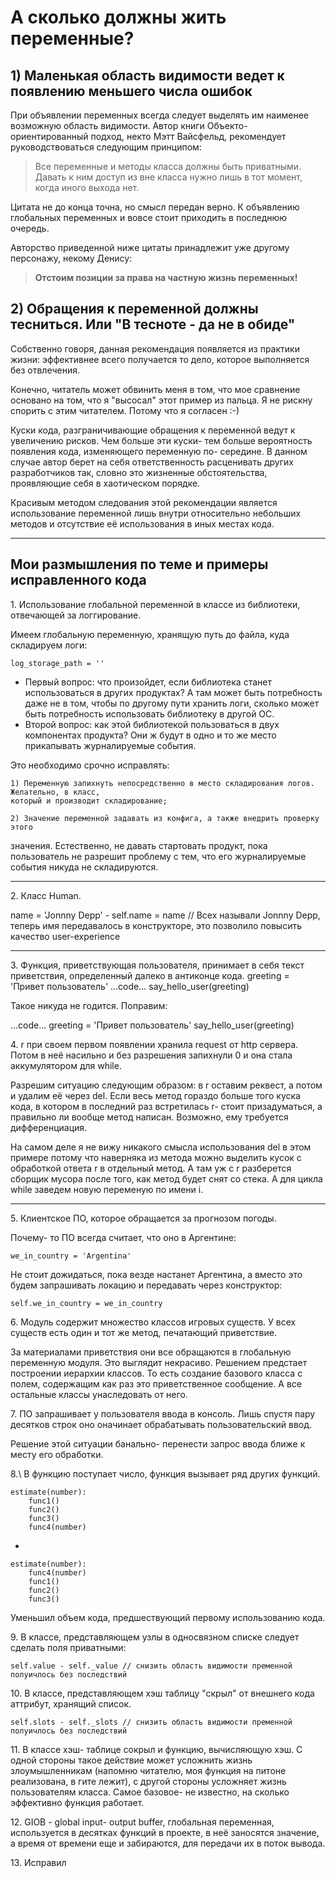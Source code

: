 # А сколько должны жить переменные?
## 1) Маленькая область видимости ведет к появлению меньшего числа ошибок

При объявлении переменных всегда следует выделять им наименее возможную область
видимости.
Автор книги Объекто- ориентированный подход, некто Мэтт Вайсфельд, рекомендует
руководствоваться следующим принципом:

> Все переменные и методы класса должны быть приватными. Давать к ним доступ из
> вне класса нужно лишь в тот момент, когда иного выхода нет.

Цитата не до конца точна, но смысл передан верно.
К объявлению глобальных переменных и вовсе стоит приходить в последнюю очередь.

Авторство приведенной ниже цитаты принадлежит уже другому персонажу, некому Денису:

>**Отстоим позиции за права на частную жизнь переменных!**

## 2) Обращения к переменной должны тесниться. Или "В тесноте - да не в обиде"

Собственно говоря, данная рекомендация появляется из практики жизни: эффективнее
всего получается то дело, которое выполняется без отвлечения.

Конечно, читатель может обвинить меня в том, что мое сравнение основано на том,
что я "высосал" этот пример из пальца. Я не рискну спорить с этим читателем.
Потому что я согласен :-)

Куски кода, разграничивающие обращения к переменной ведут к увеличению рисков.
Чем больше эти куски- тем больше вероятность появления кода, изменяющего
переменную по- середине. В данном случае автор берет на себя ответственность
расценивать других разработчиков так, словно это жизненные обстоятельства,
проявляющие себя в хаотическом порядке.

Красивым методом следования этой рекомендации является использование переменной
лишь внутри относительно небольших методов и отсутствие её использования в иных
местах кода.

***
## Мои размышления по теме и примеры исправленного кода

1\.  Использование глобальной переменной в классе из библиотеки, отвечающей за логгирование.

Имеем глобальную переменную, хранящую путь до файла, куда складируем логи:
```
log_storage_path = ''
```

- Первый вопрос: что произойдет, если библиотека станет использоваться в других
продуктах? А там может быть потребность даже не в том, чтобы по другому пути
хранить логи, сколько может быть потребность использовать библиотеку в другой
ОС.
- Второй вопрос: как этой библиотекой пользоваться в двух компонентах продукта?
Они ж будут в одно и то же место прикапывать журналируемые события.

Это необходимо срочно исправлять:

    1) Переменную запихнуть непосредственно в место складирования логов. Желательно, в класс,
    который и производит складирование;

    2) Значение переменной задавать из конфига, а также внедрить проверку этого
   значения. Естественно, не давать стартовать продукт, пока пользователь не
   разрешит проблему с тем, что его журналируемые события никуда не
   складируются.

***

2\. Класс Human.

name = 'Jonnny Depp' - self.name = name // Всех называли Jonnny Depp, теперь имя
передавалось в конструкторе, это позволило повысить качество user-experience

***

3\. Функция, приветствующая пользователя, принимает в себя текст приветствия,
определенный далеко в антиконце кода.
greeting = 'Привет пользователь'
...code...
say_hello_user(greeting)

Такое никуда не годится. Поправим:

...code...
greeting = 'Привет пользователь'
say_hello_user(greeting)

4\. r при своем первом появлении хранила request от http сервера. Потом в неё
насильно и без разрешения запихнули 0 и она стала аккумулятором для while.

Разрешим ситуацию следующим образом: в r оставим реквест, а потом и удалим её
через del. Если весь метод гораздо больше того куска кода, в котором в последний
раз встретилась r- стоит призадуматься, а правильно ли вообще метод написан.
Возможно, ему требуется дифференциация.

На самом деле я не вижу никакого смысла использования del в этом примере потому
что наверняка из метода можно выделить кусок с обработкой ответа r в отдельный
метод. А там уж с r разберется сборщик мусора после того, как метод будет снят
со стека. А для цикла while заведем новую переменую по имени i.

***

5\. Клиентское ПО, которое обращается за прогнозом погоды.

Почему- то ПО всегда считает, что оно в Аргентине:
```
we_in_country = 'Argentina'
```

Не стоит дожидаться, пока везде настанет Аргентина, а вместо это будем
запрашивать локацию и передавать через конструктор:

```
self.we_in_country = we_in_country
```

6\. Модуль содержит множество классов игровых существ. У всех существ есть один и тот же метод,
печатающий приветствие.

За материалами приветствия они все обращаются в глобальную переменную модуля. Это выглядит
некрасиво. Решением предстает построении иерархии классов. То есть создание базового класса с полем,
содержащим как раз это приветственное сообщение. А все остальные классы унаследовать от него.

7\. ПО запрашивает у пользователя ввода в консоль. Лишь спустя пару десятков строк оно оначинает
обрабатывать пользовательский ввод.

Решение этой ситуации банально- перенести запрос ввода ближе к месту его обработки.

8.\ В функцию поступает число, функция вызывает ряд других функций.
```
estimate(number):
    func1()
    func2()
    func3()
    func4(number)
```
-
```
estimate(number):
    func4(number)
    func1()
    func2()
    func3()
```
Уменьшил объем кода, предшествующий первому использованию кода.

9\. В классе, представляющем узлы в односвязном списке следует сделать поля приватными:
```
self.value - self._value // снизить область видимости пременной полуичлось без последствий
```

10\. В классе, представляющем хэш таблицу "скрыл" от внешнего кода аттрибут, хранящий список.

```
self.slots - self._slots // снизить область видимости пременной полуичлось без последствий
```

11\. В классе хэш- таблице сокрыл и функцию, вычисляющую хэш. С одной стороны такое действие может
усложнить жизнь злоумышленникам (напомню читателю, моя функция на питоне реализована, в гите лежит),
с другой стороны усложняет жизнь пользователям класса. Самое базовое- не известно, на сколько
эффективно функция работает.

12\. GIOB - global input- output buffer, глобальная переменная, используется в десятках функций в
проекте, в неё заносятся значение, а время от времени еще и забираются, для передачи их в поток
вывода.

13\. Исправил 